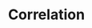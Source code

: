 ---
title: "Correlation"

categories: ['']

tags: ['Correlation']

arabic: ['الارتباط']

publishers: ['معجم مصطلحات التعلم الآلي والتعلم العميق وعلم البيانات']

types: "word"

slug: ""
---